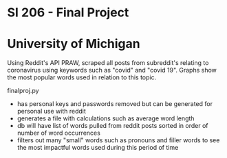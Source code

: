 # SI 206 - Final Project
# University of Michigan 

Using Reddit's API PRAW, scraped all posts from subreddit's relating to coronavirus using keywords such as "covid" and "covid 19". Graphs show the most popular words used in relation to this topic. 

finalproj.py 
- has personal keys and passwords removed but can be generated for personal use with reddit
- generates a file with calculations such as average word length 
- db will have list of words pulled from reddit posts sorted in order of number of word occurrences
- filters out many "small" words such as pronouns and filler words to see the most impactful words used during this period of time

